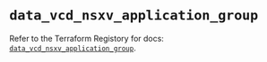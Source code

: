 # `data_vcd_nsxv_application_group`

Refer to the Terraform Registory for docs: [`data_vcd_nsxv_application_group`](https://registry.terraform.io/providers/vmware/vcd/3.10.0/docs/data-sources/nsxv_application_group).
